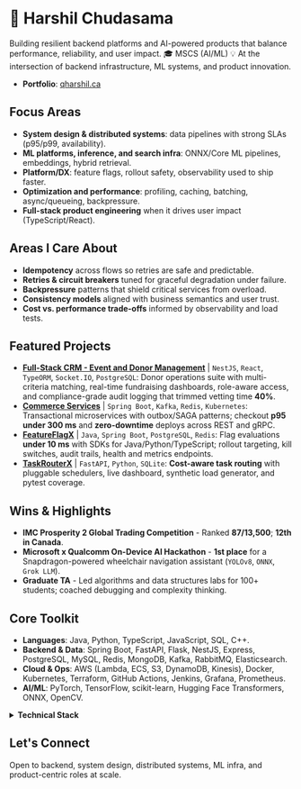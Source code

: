 # 🧠 Harshil Chudasama

Building resilient backend platforms and AI-powered products that balance performance, reliability, and user impact.
🎓 MSCS (AI/ML)
💡 At the intersection of backend infrastructure, ML systems, and product innovation.

- **Portfolio**: [qharshil.ca](https://qharshil.ca)

## Focus Areas
- **System design & distributed systems**: data pipelines with strong SLAs (p95/p99, availability).
- **ML platforms, inference, and search infra**: ONNX/Core ML pipelines, embeddings, hybrid retrieval.
- **Platform/DX**: feature flags, rollout safety, observability used to ship faster.
- **Optimization and performance**: profiling, caching, batching, async/queueing, backpressure.
- **Full-stack product engineering** when it drives user impact (TypeScript/React).

## Areas I Care About
- **Idempotency** across flows so retries are safe and predictable.
- **Retries & circuit breakers** tuned for graceful degradation under failure.
- **Backpressure** patterns that shield critical services from overload.
- **Consistency models** aligned with business semantics and user trust.
- **Cost vs. performance trade-offs** informed by observability and load tests.

## Featured Projects
- **[Full-Stack CRM - Event and Donor Management](https://github.com/QHarshil/Full-Stack-CRM---Events-and-Donor-Management)** | `NestJS`, `React`, `TypeORM`, `Socket.IO`, `PostgreSQL`: Donor operations suite with multi-criteria matching, real-time fundraising dashboards, role-aware access, and compliance-grade audit logging that trimmed vetting time **40%**.
- **[Commerce Services](https://github.com/QHarshil/Commerce-Services)** | `Spring Boot`, `Kafka`, `Redis`, `Kubernetes`: Transactional microservices with outbox/SAGA patterns; checkout **p95 under 300 ms** and **zero-downtime** deploys across REST and gRPC.
- **[FeatureFlagX](https://github.com/QHarshil/FeatureFlagX)** | `Java`, `Spring Boot`, `PostgreSQL`, `Redis`: Flag evaluations **under 10 ms** with SDKs for Java/Python/TypeScript; rollout targeting, kill switches, audit trails, health and metrics endpoints.
- **[TaskRouterX](https://github.com/QHarshil/TaskRouterX)** | `FastAPI`, `Python`, `SQLite`: **Cost-aware task routing** with pluggable schedulers, live dashboard, synthetic load generator, and pytest coverage.

## Wins & Highlights
- **IMC Prosperity 2 Global Trading Competition** - Ranked **87/13,500**; **12th in Canada**.
- **Microsoft x Qualcomm On-Device AI Hackathon** - **1st place** for a Snapdragon-powered wheelchair navigation assistant (`YOLOv8`, `ONNX`, `Grok LLM`).
- **Graduate TA** - Led algorithms and data structures labs for 100+ students; coached debugging and complexity thinking.

## Core Toolkit
- **Languages**: Java, Python, TypeScript, JavaScript, SQL, C++.
- **Backend & Data**: Spring Boot, FastAPI, Flask, NestJS, Express, PostgreSQL, MySQL, Redis, MongoDB, Kafka, RabbitMQ, Elasticsearch.
- **Cloud & Ops**: AWS (Lambda, ECS, S3, DynamoDB, Kinesis), Docker, Kubernetes, Terraform, GitHub Actions, Jenkins, Grafana, Prometheus.
- **AI/ML**: PyTorch, TensorFlow, scikit-learn, Hugging Face Transformers, ONNX, OpenCV.

<details>
  <summary><b>Technical Stack</b></summary>

  <p align="left">
    <a href="https://github.com/anuraghazra/github-readme-stats">
      <img src="https://github-readme-stats.vercel.app/api/top-langs/?username=QHarshil&layout=compact&langs_count=6&theme=transparent&hide_title=true" alt="Top Languages" height="150" />
    </a>
  </p>

  <!-- Optional: add streak stats by uncommenting below -->
  <!--
  <p>
    <a href="https://git.io/streak-stats">
      <img src="https://streak-stats.demolab.com/?user=QHarshil&theme=transparent&hide_longest_streak=true" alt="GitHub Streak" height="150" />
    </a>
  </p>
  -->

</details>

## Let's Connect
Open to backend, system design, distributed systems, ML infra, and product-centric roles at scale.
